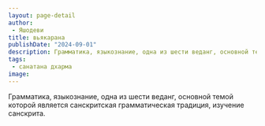 ```yaml
---
layout: page-detail
author:
 - Яшодеви
title: вьякарана
publishDate: "2024-09-01"
description: Грамматика, языкознание, одна из шести веданг, основной темой которой является санскритская грамматическая традиция, изучение санскрита.
tags:
 - санатана дхарма
image: 
---
```


Грамматика, языкознание, одна из шести веданг, основной темой которой является санскритская грамматическая традиция, изучение санскрита.

